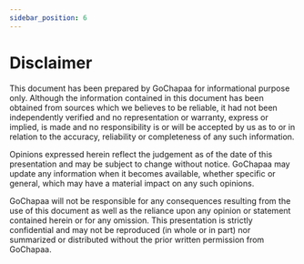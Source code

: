 ```yaml
---
sidebar_position: 6
---
```


# Disclaimer

This document has been prepared by GoChapaa for informational purpose only. Although the information contained in this document has been obtained from sources which we believes to be reliable, it had not been independently verified and no representation or warranty, express or implied, is made and no responsibility is or will be accepted by us as to or in relation to the accuracy, reliability or completeness of any such information. 

Opinions expressed herein reflect the judgement as of the date of this presentation and may be subject to change without notice. GoChapaa may update any information when it becomes available, whether specific or general, which may have a material impact on any such opinions. 

GoChapaa will not be responsible for any consequences resulting from the use of this document as well as the reliance upon any opinion or statement contained herein or for any omission. This presentation is strictly confidential and may not be reproduced (in whole or in part) nor summarized or distributed without the prior written permission from GoChapaa.

